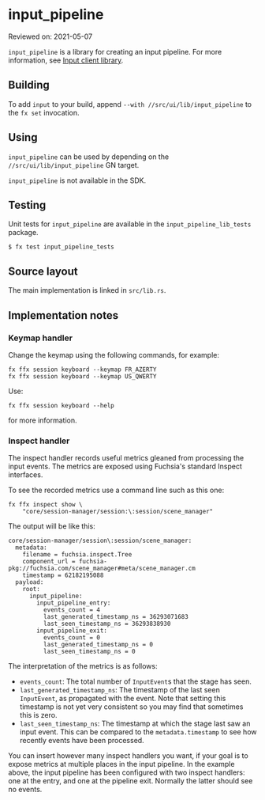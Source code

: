 # input_pipeline

Reviewed on: 2021-05-07

`input_pipeline` is a library for creating an input pipeline. For more information,
see [Input client library](/docs/concepts/session/input.md).

## Building
To add `input` to your build, append `--with //src/ui/lib/input_pipeline` to the
`fx set` invocation.

## Using
`input_pipeline` can be used by depending on the `//src/ui/lib/input_pipeline` GN target.

`input_pipeline` is not available in the SDK.

## Testing
Unit tests for `input_pipeline` are available in the `input_pipeline_lib_tests` package.

```shell
$ fx test input_pipeline_tests
```

## Source layout
The main implementation is linked in `src/lib.rs`.

## Implementation notes

### Keymap handler

Change the keymap using the following commands, for example:

```
fx ffx session keyboard --keymap FR_AZERTY
fx ffx session keyboard --keymap US_QWERTY
```

Use:

```
fx ffx session keyboard --help
```

for more information.

### Inspect handler

The inspect handler records useful metrics gleaned from processing the input
events. The metrics are exposed using Fuchsia's standard Inspect interfaces.

To see the recorded metrics use a command line such as this one:

```
fx ffx inspect show \
    "core/session-manager/session:\:session/scene_manager"
```

The output will be like this:

```
core/session-manager/session\:session/scene_manager:
  metadata:
    filename = fuchsia.inspect.Tree
    component_url = fuchsia-pkg://fuchsia.com/scene_manager#meta/scene_manager.cm
    timestamp = 62182195088
  payload:
    root:
      input_pipeline:
        input_pipeline_entry:
          events_count = 4
          last_generated_timestamp_ns = 36293071683
          last_seen_timestamp_ns = 36293838930
        input_pipeline_exit:
          events_count = 0
          last_generated_timestamp_ns = 0
          last_seen_timestamp_ns = 0
```

The interpretation of the metrics is as follows:

* `events_count`: The total number of `InputEvent`s that the stage has seen.
* `last_generated_timestamp_ns`: The timestamp of the last seen `InputEvent`, as
  propagated with the event.  Note that setting this timestamp is not yet very
  consistent so you may find that sometimes this is zero.
* `last_seen_timestamp_ns`: The timestamp at which the stage last saw an input
  event.  This can be compared to the `metadata.timestamp` to see how recently
  events have been processed.

You can insert however many inspect handlers you want, if your goal is to expose
metrics at multiple places in the input pipeline.  In the example above, the
input pipeline has been configured with two inspect handlers: one at the entry,
and one at the pipeline exit.  Normally the latter should see no events.


